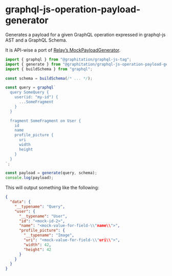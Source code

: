 # graphql-js-operation-payload-generator

Generates a payload for a given GraphQL operation expressed in graphql-js AST and a GraphQL Schema.

It is API-wise a port of [Relay’s MockPayloadGenerator](https://relay.dev/docs/guides/testing-relay-components/#mock-payload-generator-and-the-relay_test_operation-directive).

```ts
import { graphql } from "@graphitation/graphql-js-tag";
import { generate } from "@graphitation/graphql-js-operation-payload-generator";
import { buildSchema } from "graphql";

const schema = buildSchema(/* ... */);

const query = graphql`
  query SomeQuery {
    user(id: "my-id") {
      ...SomeFragment
    }
  }

  fragment SomeFragment on User {
    id
    name
    profile_picture {
      uri
      width
      height
    }
  }
`;

const payload = generate(query, schema);
console.log(payload);
```

This will output something like the following:

```json
{
  "data": {
    "__typename": "Query",
    "user": {
      "__typename": "User",
      "id": "<mock-id-2>",
      "name": "<mock-value-for-field-\\"name\\">",
      "profile_picture": {
        "__typename": "Image",
        "uri": "<mock-value-for-field-\\"uri\\">",
        "width": 42,
        "height": 42
      }
    }
  }
}
```

